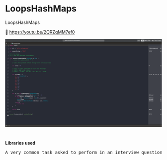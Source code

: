 # LoopsHashMaps
LoopsHashMaps

📱 https://youtu.be/2QRZqMM7ef0

[![Watch the video](https://github.com/obadasemary/LoopsHashMaps/blob/master/Screen%20Shot%202018-12-24%20at%201.27.46%20PM%20(2).png)](https://youtu.be/2QRZqMM7ef0)

<h1></h1>

<b>Libraries used</b>
<pre>
A very common task asked to perform in an interview question is to convert a String to an Integer without making any calls to standard conversion code.  In today's lesson, we'll go over how this is done using loops and a Hash Map dictionary. Enjoy.

</pre>

<h1></h1>


